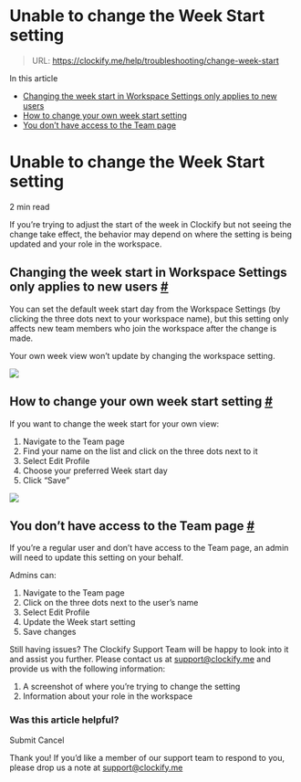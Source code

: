 # Unable to change the Week Start setting

> URL: https://clockify.me/help/troubleshooting/change-week-start

In this article

* [Changing the week start in Workspace Settings only applies to new users](#changing-the-week-start-in-workspace-settings-only-applies-to-new-users)
* [How to change your own week start setting](#how-to-change-your-own-week-start-setting)
* [You don’t have access to the Team page](#you-don’t-have-access-to-the-team-page)

# Unable to change the Week Start setting

2 min read

If you’re trying to adjust the start of the week in Clockify but not seeing the change take effect, the behavior may depend on where the setting is being updated and your role in the workspace.

## Changing the week start in Workspace Settings only applies to new users [#](#changing-the-week-start-in-workspace-settings-only-applies-to-new-users)

You can set the default week start day from the Workspace Settings (by clicking the three dots next to your workspace name), but this setting only affects new team members who join the workspace after the change is made.

Your own week view won’t update by changing the workspace setting.

![](https://clockify.me/help/wp-content/uploads/2025/06/AD_4nXf7UUPQFOODvfjzMzfwG9-WleBlKZrOfIHcIshEUpzCCkBS9XNdHLHJAJrHimXHmxblYRNZOjMjDRP5Ysm3TafiiePbAMPZk36V8W_ptpzBbB9OfbuH7q3CaxVqFvu1-P7fhgSd5g.png)

## How to change your own week start setting [#](#how-to-change-your-own-week-start-setting)

If you want to change the week start for your own view:

1. Navigate to the Team page
2. Find your name on the list and click on the three dots next to it
3. Select Edit Profile
4. Choose your preferred Week start day
5. Click “Save”

![](https://clockify.me/help/wp-content/uploads/2025/06/AD_4nXdG10Du4jwikiXKpHrvxkfPXT68M2Ilc9Wjso2k-8LEQzxdzEdl5SIs-1HBicY1CXhgd_lZecd3o7i0AVau0QAHSuUAykvhprQCeDiNu8xeERSuIRcSk94EaE87DsqQdbouMJs24g.png)

## You don’t have access to the Team page [#](#you-dont-have-access-to-the-team-page)

If you’re a regular user and don’t have access to the Team page, an admin will need to update this setting on your behalf.

Admins can:

1. Navigate to the Team page
2. Click on the three dots next to the user’s name
3. Select Edit Profile
4. Update the Week start setting
5. Save changes

Still having issues? The Clockify Support Team will be happy to look into it and assist you further. Please contact us at [support@clockify.me](mailto:support@clockify.me) and provide us with the following information:

1. A screenshot of where you’re trying to change the setting
2. Information about your role in the workspace

### Was this article helpful?

Submit
Cancel

Thank you! If you’d like a member of our support team to respond to you, please drop us a note at support@clockify.me